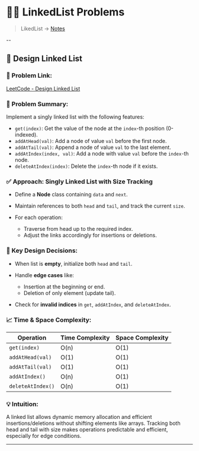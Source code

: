 # 🔗🔗 LinkedList Problems

> LikedList -> [Notes](./notes.md)

--

## 🔗 Design Linked List

### 🔗 Problem Link:

[LeetCode - Design Linked List](https://leetcode.com/problems/design-linked-list/description/)

### 🧠 Problem Summary:

Implement a singly linked list with the following features:

- `get(index)`: Get the value of the node at the `index`-th position (0-indexed).
- `addAtHead(val)`: Add a node of value `val` before the first node.
- `addAtTail(val)`: Append a node of value `val` to the last element.
- `addAtIndex(index, val)`: Add a node with value `val` before the `index`-th node.
- `deleteAtIndex(index)`: Delete the `index`-th node if it exists.

### ✅ Approach: Singly Linked List with Size Tracking

- Define a **Node** class containing `data` and `next`.
- Maintain references to both `head` and `tail`, and track the current `size`.
- For each operation:

  - Traverse from head up to the required index.
  - Adjust the links accordingly for insertions or deletions.

### 📌 Key Design Decisions:

- When list is **empty**, initialize both `head` and `tail`.
- Handle **edge cases** like:

  - Insertion at the beginning or end.
  - Deletion of only element (update tail).

- Check for **invalid indices** in `get`, `addAtIndex`, and `deleteAtIndex`.

### 📈 Time & Space Complexity:

| Operation         | Time Complexity | Space Complexity |
| ----------------- | --------------- | ---------------- |
| `get(index)`      | O(n)            | O(1)             |
| `addAtHead(val)`  | O(1)            | O(1)             |
| `addAtTail(val)`  | O(1)            | O(1)             |
| `addAtIndex()`    | O(n)            | O(1)             |
| `deleteAtIndex()` | O(n)            | O(1)             |

### 💡 Intuition:

A linked list allows dynamic memory allocation and efficient insertions/deletions without shifting elements like arrays. Tracking both head and tail with size makes operations predictable and efficient, especially for edge conditions.

---
